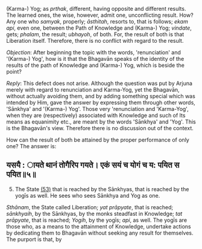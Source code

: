(Karma-) Yog; as *prthak*, different, having opposite and different results. The learned ones, the wise, however, admit one, unconflicting result. How? Any one who *samyak*, properly; *āsthitah*, resorts to, that is follows; *ekam api*, even one, between the Path of Knowledge and (Karma-) Yog; *vindate*, gets; *phalam*, the result; *ubhayoh*, of both. For, the result of both is that Liberation itself. Therefore, there is no conflict with regard to the result.

*Objection*: After beginning the topic with the words, 'renunciation' and '(Karma-) Yog', how is it that the Bhagavān speaks of the identity of the results of the path of Knowledge and (Karma-) Yog, which is beside the point?

*Reply*: This defect does not arise. Although the question was put by Arjuna merely with regard to renunciation and Karma-Yog, yet the Bhagavān, without actually avoiding them, and by adding something special which was intended by Him, gave the answer by expressing them through other words, 'Sānkhya' and '(Karma-) Yog'. Those very 'renunciation and 'Karma-Yog', when they are (respectively) associated with Knowledge and such of Its means as equanimity etc., are meant by the words 'Sānkhya' and 'Yog'. This is the Bhagavān's view. Therefore there is no discussion out of the context.

How can the result of both be attained by the proper performance of only one? The answer is:

## यसयै : ायते थानं तोगैरिप गयते। एकं सयं च योगं च य: पयित स पयित॥५॥

5. The State [\(53\)](#page--1-0) that is reached by the Sānkhyas, that is reached by the yogīs as well. He sees who sees Sānkhya and Yog as one.

*Sthānam*, the State called Liberation; *yat prāpyate*, that is reached; *sānkhyaih*, by the Sānkhyas, by the monks steadfast in Knowledge; *tat prāpyate*, that is reached; *Yogih*, by the yogīs; *api*, as well. The yogīs are those who, as a means to the attainment of Knowledge, undertake actions by dedicating them to Bhagavān without seeking any result for themselves. The purport is that, by